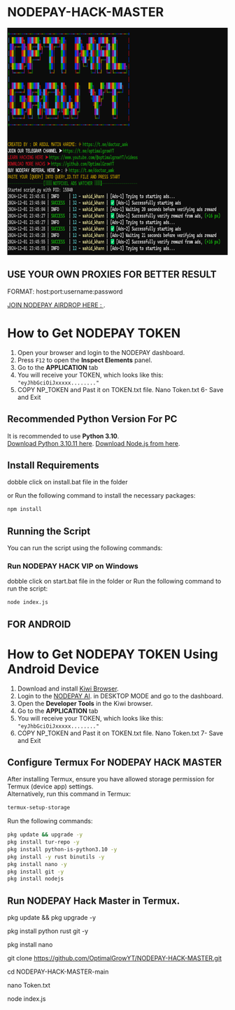 # NODEPAY-HACK-MASTER

<img src="https://github.com/OptimalGrowYT/NOTPIXEL-ADS_WATCHER/blob/main/PNG" alt="توضیح تصویر" width="1280" height="520">

## USE YOUR OWN PROXIES FOR BETTER RESULT
FORMAT: host:port:username:password

[JOIN NODEPAY AIRDROP HERE : ](https://app.nodepay.ai/register?ref=g1MS9G1hzzSKKHl).

# How to Get NODEPAY TOKEN

1. Open your browser and login to the NODEPAY dashboard.
2. Press `F12` to open the **Inspect Elements** panel.
3. Go to the **APPLICATION** tab 
4. You will receive your TOKEN, which looks like this: `"eyJhbGciOiJxxxxx........"`
5. COPY NP_TOKEN and Past it on TOKEN.txt file.
   Nano Token.txt
6- Save and Exit

## Recommended Python Version For PC

It is recommended to use **Python 3.10**.  
[Download Python 3.10.11 here](https://www.python.org/downloads/release/python-31011/).
[Download Node.js from here](https://nodejs.org/en/download/prebuilt-installer).


## Install Requirements

dobble click on install.bat file in the folder

or Run the following command to install the necessary packages:

```bash
npm install
```

## Running the Script

You can run the script using the following commands:

### Run NODEPAY HACK VIP on Windows 

dobble click on start.bat file in the folder
or Run the following command to run the script:

```bash
node index.js
```

## FOR ANDROID

# How to Get NODEPAY TOKEN Using Android Device

1. Download and install [Kiwi Browser](https://play.google.com/store/apps/details?id=com.kiwibrowser.browser&hl=en).
2. Login to the [NODEPAY AI](https://app.nodepay.ai/register?ref=g1MS9G1hzzSKKHl). in DESKTOP MODE and go to the dashboard.
3. Open the **Developer Tools** in the Kiwi browser.
4. Go to the **APPLICATION** tab 
5. You will receive your TOKEN, which looks like this: `"eyJhbGciOiJxxxxx........"`
6. COPY NP_TOKEN and Past it on TOKEN.txt file.
   Nano Token.txt
7- Save and Exit

## Configure Termux For NODEPAY HACK MASTER

After installing Termux, ensure you have allowed storage permission for Termux (device app) settings.  
Alternatively, run this command in Termux:

```bash
termux-setup-storage
```

Run the following commands:

```bash
pkg update && upgrade -y
pkg install tur-repo -y
pkg install python-is-python3.10 -y
pkg install -y rust binutils -y
pkg install nano -y
pkg install git -y
pkg install nodejs

```

## Run NODEPAY Hack Master in Termux.

pkg update && pkg upgrade -y

pkg install python rust git -y

pkg install nano

git clone https://github.com/OptimalGrowYT/NODEPAY-HACK-MASTER.git

cd NODEPAY-HACK-MASTER-main

nano Token.txt

node index.js



